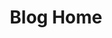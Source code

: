 ---
layout: BlogHome
icon: blog
title: Blog Home

projects:
  - icon: layer-group
    name: Category
    desc: View by post categorys
    link: ../category/

  - icon: tags
    name: Tags
    desc: View by post tags
    link: ../tag/

  - icon: timeline
    name: Timeline
    desc: View by post timeline
    link: ../timeline/

  - icon: star
    name: Star
    desc: View by post star
    link: ../star/

footer: Good
---